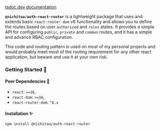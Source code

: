 [tsdoc.dev documentation](https://tsdocs.dev/docs/@nichitaa/auth-react-router)

**`@nichitaa/auth-react-router`** is a lightweight package that uses and extends basic `react-router-dom` v6
functionality and allows you to define the routes based on user `authorized` and `roles` states. It provides a simple
API for configuring `public`, `private` and `common` routes, and it has a simple and advance RBAC configuration.


This code and routing pattern is used on most of my personal projects and would probably meet most of the routing
requirement for any other react application, but beware and use it at your own risk.

### Getting Started 🎉
#### Peer Dependencies 🔨

* `react`: `>=16`,
* `react-dom`: `>=16`,
* `react-router-dom`: `^6.x`

#### Installation ✨
```shell
npm install @nichitaa/auth-react-router
```